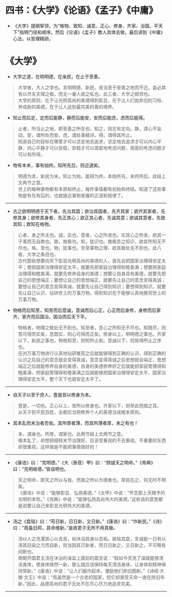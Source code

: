 # 四书：《大学》《论语》《孟子》《中庸》
- 《大学》提纲挈领，为“格物、致知、诚意、正心、修身、齐家、治国、平天下”指明门径和顺序。然后《论语》《孟子》教人具体去做，最后讲到《中庸》心法，以哲理精研。

# 《大学》

- 大学之道，在明明德，在亲民，在止于至善。
> 大学者，大人之学也。言明明德、新民，皆当至于至善之地而不迁。盖必其有以尽夫天理之极，而无一毫人欲之私也。此三者，大学之纲领也。  
> 大学的原则，在于让光明高尚的美德得到彰显，在于让人们抛弃旧的习俗、养成新的美德，在于让人达到最完美的善的境界。
- 知止而后定，定而后能静，静而后能安，安而后能虑，虑而后能得。
> 止者，所当止之地，即至善之所在也。知之，则志有定向。静，谓心不妄动。安，谓所处而安。虑，谓处事精详。得，谓得其所止。  
> 知道自己的目标在哪里才可以坚定地去追求，坚定地去追求才可以内心平静，内心平静才可以安稳，安稳才可以周密地考虑问题，周密的考虑问题才可以有所得。
- 物有本末，事有始终。知所先后，则近道矣。
> 明德为本，新民为末。知止为始，能得为终。本始所先，末终所后。此结上文两节之意。  
> 世上的每种事物都有本原和终止，每件事情都有初始和终结。知道了这些事物是有先有后的，也就接近事物发展的正道和规律了。
---
- 古之欲明明德于天下者，先治其国；欲治其国者，先齐其家；欲齐其家者，先修其身；欲修其身者，先正其心；欲正其心者，先诚其意；欲诚其意者，先致其知；致知在格物。
> 心者，身之所主也。诚，实也。意者，心之所发也。实其心之所发，欲其一于善而无自欺也。致，推极也。知，犹识也。推极吾之知识，欲其所知无不尽也。格，至也。物，犹事也。穷至事物之理，欲其极处无不到也。此八者，大学之条目也。  
> 古代那些想要向天下彰显光明高尚的美德的人，首先会把国家治理得安定太平；想把国家治理得安定太平，就要先把家庭治理得和睦美满；想要把家庭治理得和睦美满，就要先修养自身的美德；想要让自身具有美德，就要先把自己的思想端正；要想让自己的思想端正，就要先让自己的意念变得真诚；要想让自己的意念变得真诚，就要先让自己得到知识；要想得到知识，就要先让自己认识、钻研世上的万事万物，得到知识在于能够认真地推究世上的万事万物。
- 物格而后知至，知至而后意诚，意诚而后心正，心正而后身修，身修而后家齐，家齐而后国治，国治而后天下平。
> 物格者，物理之极处无不到也。知至者，吾心之所知无不尽也。知既尽，则意可得而实矣，意既实，则心可得而正矣。修身以上，明明德之事也。齐家以下，新民之事也。物格知至，则知所止矣。意诚以下，则皆得所止之序也。  
> 在对万事万物进行认真地钻研推究之后就能够得到正确的认识，得到正确的认识之后自己的意念就会变得真诚，意念变得真诚之后思想就会端正，思想端正之后就能修养自身的美德，自身的美德修养好之后就能把家庭管理得和睦美满，把家庭管理得和睦美满之后就能够把国家治理得安定太平，国家治理得安定太平，整个天下也就安定太平了。
---
- 自天子以至于庶人，壹是皆以修身为本。
> 壹是，一切也。正心以上，皆所以修身也。齐家以下，则举此而措之耳。  
> 从天子到平民百姓，全都应当把修养个人的美德当成根本原则。
- 其本乱而末治者否矣。其所厚者薄，而其所薄者厚，未之有也！
> 本，谓身也。所厚，谓家也。此两节结上文两节之意。  
> 根本乱了，却想把细枝末节治理好，应该受重视的不去重视，不重要的东西却很重视，这样做是不能把事情做好的！
---
- 《康诰》曰：“克明德。”《大（泰音）甲》曰：“顾諟天之明命。”《帝典》曰：“克明峻德。”皆自明也。
> 天之明命，即天之所以与我，而我之所以为德者也。常目在之，则无时不明矣。  
> 《康诰》中说：“能够彰显、弘扬美德。”《太甲》中说：“怀念那上天赐予的光明的本性。”《尧典》中说：“能够弘扬高尚伟大的美德。”这些话的意思都是说要让自己来彰显光明伟大的美德。
---
- 汤之《盘铭》曰：“苟日新，日日新，又日新。”《康诰》曰：“作新民。”《诗》曰：“周虽旧邦，其命维新。”是故君子无所不用其极。
> 汤以人之洗濯其心以去恶，如沐浴其身以去垢。故铭其盘，言诚能一日有以涤其旧染之污而自新，则当因其已新者，而日日新之，又日新之，不可略有间断也。  
> 商朝开国君主汤在沐浴的澡盆上面刻的箴言说：“假如今天洗了澡就能够清洁身体，使身体焕然一新，那么就应该保持每天清洁身体，让身体和精神保持常新。”《康诰》中说：“让人们振作起来，激励他们弃旧图新。”《诗经·大雅·文王》中说：“周虽然是一个古老的国家，但它却禀受天命一直在除旧布新。”因此，品德高尚的君子无处不在尽心尽力地追求完美。
---
